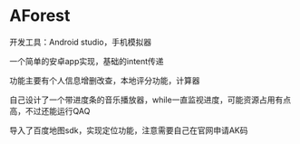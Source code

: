 # AForest
开发工具：Android studio，手机模拟器

一个简单的安卓app实现，基础的intent传递

功能主要有个人信息增删改查，本地评分功能，计算器

自己设计了一个带进度条的音乐播放器，while一直监视进度，可能资源占用有点高，不过还能运行QAQ

导入了百度地图sdk，实现定位功能，注意需要自己在官网申请AK码
